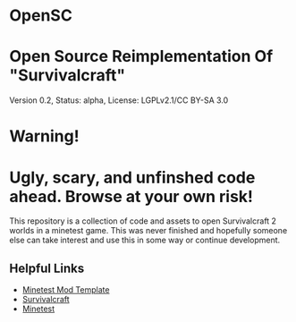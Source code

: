 # OpenSC
# Open Source Reimplementation Of "Survivalcraft"
Version 0.2, Status: alpha, License: LGPLv2.1/CC BY-SA 3.0

# Warning!
# Ugly, scary, and unfinshed code ahead. Browse at your own risk!

This repository is a collection of code and assets to open Survivalcraft 2 worlds in a minetest game. This was never finished and hopefully someone else can take interest and use this in some way or continue development.

## Helpful Links

* [Minetest Mod Template](http://github.com/lnj2/mod_template/)
* [Survivalcraft](https://kaalus.wordpress.com/)
* [Minetest](https://www.minetest.net/)
